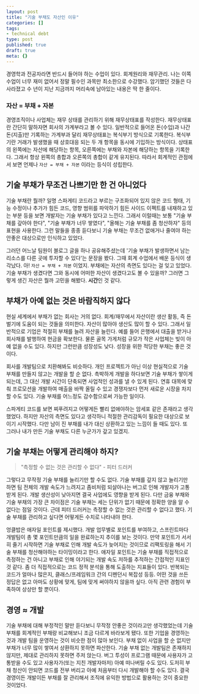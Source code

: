 ```yaml
---
layout: post
title: "기술 부채도 자산인 이유"
categories: []
tags:
- technical debt
type: post
published: true
draft: true
meta: {}
---
```


경영학과 전공자라면 반드시 들어야 하는 수업이 있다. 회계원리와 재무관리. 나는 이쪽 수업이 너무 재미 없어서 정말 필수인 과목만 최소한으로 수강했다. 암기했던 것들은 다 사라졌고 수 년이 지난 지금까지 머리속에 남아있는 내용은 딱 한 줄이다.

### 자산 = 부채 + 자본

경영조직이나 사업체는 재무 상태를 관리하기 위해 재무상태표를 작성한다. 재무상태표란 간단히 말하자면 회사의 가계부라고 볼 수 있다. 일반적으로 들어온 돈(수입)과 나간 돈(지출)만 기록하는 가계부과 달리 재무상태표는 복식부기 방식으로 기록한다. 복식부기란 거래가 발생했을 때 상호대응 되는 두 개 항목을 동시에 기입하는 방식이다. 상태표의 왼쪽에는 자산에 해당하는 항목, 오른쪽에는 부채와 자본에 해당하는 항목을 기록한다. 그래서 항상 왼쪽의 총합과 오른쪽의 총합이 같게 유지된다. 따라서 회계적인 관점에서 보면 언제나 `자산 = 부채 + 자본` 이라는 등식이 성립한다.

## 기술 부채가 무조건 나쁘기만 한 건 아니었다

기술 부채란 뭘까? 일명 스파게티 코드라고 부르는 구조화되어 있지 않은 코드 형태, 기능 수정이나 추가가 힘든 코드, 영향 범위를 파악하기 힘든 사이드 이펙트를 내재하고 있는 부분 등을 보면 개발자는 기술 부채가 있다고 느낀다. 그래서 이럴때는 보통 "기술 부채를 갚아야 한다", "기술 부채가 너무 쌓였다", "올해는 기술 부채를 좀 청산하자" 등의 표현을 사용한다. 그런 말들을 종종 듣다보니 기술 부채는 무조건 없애거나 줄여야 하는 안좋은 대상으로만 인식하고 있었다. 

그러던 어느날 팀원이 블로그 글을 하나 공유해주셨는데 '기술 부채가 발생하면서 남는 리소스를 다른 곳에 투자할 수 있다'는 문장을 봤다. 그때 회계 수업에서 배운 등식이 생각났다. 아! `자산 = 부채 + 자본` 이었지. 부채에는 자산의 측면도 있다는 걸 잊고 있었다. 기술 부채가 생겼다면 그와 동시에 어떠한 자산이 생겼다고도 볼 수 있을까? 그러면 그렇게 생긴 자산은 뭘까 고민을 해봤다. **시간**인 것 같다.

## 부채가 아예 없는 것은 바람직하지 않다

현실 세계에서 부채가 없는 회사는 거의 없다. 회계/재무에서 자산이란 생산 활동, 즉 돈벌기에 도움이 되는 것들을 의미한다. 자산이 많아야 생산도 많이 할 수 있다. 그래서 일반적으로 기업은 적절히 부채를 늘려 자산을 늘린다. 예를 들어 은행에서 대출을 받거나 회사채를 발행하여 현금을 확보한다. 물론 골목 가게처럼 규모가 작은 사업체는 빚이 아예 없을 수도 있다. 하지만 그런만큼 성장성도 낮다. 성장을 위한 적당한 부채는 좋은 것이다.

회사를 개발팀으로 치환해봐도 비슷하다. 개인 프로젝트가 아닌 이상 현실적으로 기술 부채를 만들지 않고는 개발을 할 순 없다. 촉박하게 개발을 하다보면 기술 부채가 쌓이게 되는데, 그 대신 개발 시간이 단축되면 사업적인 성과를 낼 수 있게 된다. 연휴 대목에 맞춰 프로모션을 개발하여 매출을 바짝 올릴 수 있고 경쟁자보다 먼저 새로운 시장을 차지할 수도 있다. 기술 부채를 어느정도 감수함으로써 가능한 일이다.

스파게티 코드를 보면 찌푸려지고 어떻게든 빨리 없애야하는 암세포 같은 존재라고 생각했었다. 하지만 자산의 측면도 있다고 생각하니 적절한 관리감독이 필요한 대상으로 보이기 시작했다. 다만 남이 진 부채를 내가 대신 상환하고 있는 느낌이 들 때도 있다. 또 그러나 내가 만든 기술 부채도 다른 누군가가 갚고 있겠지.

## 기술 부채는 어떻게 관리해야 하지?

> "측정할 수 없는 것은 관리할 수 없다" - 피터 드러커

그렇다고 무작정 기술 부채를 늘리기만 할 수도 없다. 기술 부채를 갚지 않고 늘리기만 하면 팀 전체의 개발 속도가 느려지고 좀비처럼 되살아나는 버그로 인해 개발자가 고통 받게 된다. 개발 생산성이 낮아지면 결국 사업에도 영향을 받게 된다. 다만 금융 부채와 기술 부채의 가장 큰 차이점은 기술 부채는 세는 단위가 없기 때문에 정확한 양을 알 수 없다는 점일 것이다. 근데 피터 드러커는 측정할 수 없는 것은 관리할 수 없다고 했다. 기술 부채를 관리하고 싶다면 어떻게든 수치로 나타내야 한다.

엉클밥은 애자일 포인트를 제시했다. 개발 업무별로 포인트를 부여하고, 스프린트마다 개발팀이 총 몇 포인트만큼의 일을 완료하는지 추이를 보는 것이다. 만약 포인트가 서서히 줄기 시작하면 기술 부채로 인해 개발 속도가 늦어지는 것이므로 리팩토링을 해서 기술 부채를 청산해야하는 타이밍이라고 한다. 애자일 포인트는 기술 부채를 직접적으로 측정하는 건 아니고 부채로 인해 야기되는 개발 속도 저하를 추적하는 간접적인 지표인 것 같다. 좀 더 직접적으로는 코드 정적 분석을 통해 도출하는 지표들이 있다. 반복되는 코드가 얼마나 많은지, 클래스/프레임워크 간의 디펜던시 복잡성 등등. 어떤 것을 쓰든 정답은 없고 아마도 상황에 맞게, 팀에 맞게 써야하지 않을까 싶다. 아직 관련 경험이 부족하여 상상만 할 뿐이다.

## 경영 ≈ 개발

기술 부채에 대해 부정적인 말만 듣다보니 무작정 안좋은 것이라고만 생각했었는데 기술 부채를 회계적인 부채랑 비교해보니 조금 다르게 바라보게 됐다. 또한 기업을 경영하는 것과 개발 팀을 운영하는 것이 비슷한 점이 많아 보인다. 부채 없이 사업을 할 순 없지만 부채가 너무 많이 쌓여서 상환하지 못하면 파산한다. 기술 부채 없는 개발팀은 존재하지 않지만, 제대로 관리하지 못하면 주저 앉는다. 버그 투성이 프로그램 때문에 사용자가 고통받을 수도 있고 사용자가(또는 지친 개발자마저) 아예 떠나버릴 수도 있다. 도저히 부채 청산이 안되면 코드를 전부 버리고 아예 처음부터 다시 개발해야 할 수도 있다. 결국 경영이든 개발이든 부채를 잘 관리해서 조직에 유익한 방법으로 활용하는 것이 중요한 것이었다.

